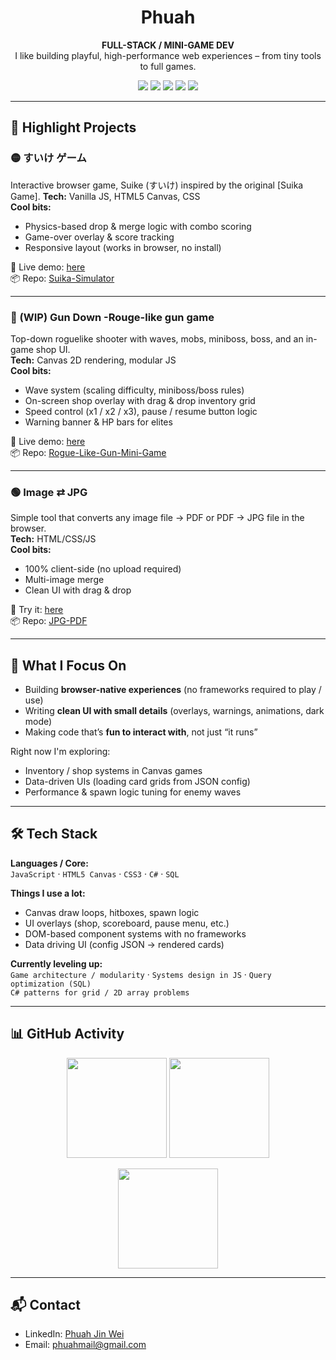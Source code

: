 <!-- Banner / Intro -->
<h1 align="center">Phuah</h1>
<p align="center">
  <b>FULL-STACK / MINI-GAME DEV</b><br/>
  I like building playful, high-performance web experiences – from tiny tools to full games.
</p>

<!-- Badges / quick stats -->
<p align="center">
  <img src="https://img.shields.io/badge/Code-JavaScript-informational?style=flat&logo=javascript&logoColor=white&color=F7DF1E" />
  <img src="https://img.shields.io/badge/Code-HTML5-informational?style=flat&logo=html5&logoColor=white&color=E34F26" />
  <img src="https://img.shields.io/badge/Code-CSS3-informational?style=flat&logo=css3&logoColor=white&color=1572B6" />
  <img src="https://img.shields.io/badge/Also-C%23-239120?style=flat&logo=c-sharp&logoColor=white" />
  <img src="https://img.shields.io/badge/Also-SQL-336791?style=flat&logo=postgresql&logoColor=white" />
</p>

---

## 🚀 Highlight Projects

### 🟡 すいけ ゲーム 
Interactive browser game, Suike (すいけ) inspired by the original [Suika Game].
**Tech:** Vanilla JS, HTML5 Canvas, CSS  
**Cool bits:**
- Physics-based drop & merge logic with combo scoring
- Game-over overlay & score tracking
- Responsive layout (works in browser, no install)

🔗 Live demo: [here](https://phuahjinwei.github.io/Suika-Simulator/src/suikeGame.html)  
📦 Repo: [Suika-Simulator](https://github.com/PhuahJinWei/Suika-Simulator)

---

### 🔵 (WIP) Gun Down -Rouge-like gun game
Top-down roguelike shooter with waves, mobs, miniboss, boss, and an in-game shop UI.  
**Tech:** Canvas 2D rendering, modular JS  
**Cool bits:**
- Wave system (scaling difficulty, miniboss/boss rules)
- On-screen shop overlay with drag & drop inventory grid
- Speed control (x1 / x2 / x3), pause / resume button logic
- Warning banner & HP bars for elites

🔗 Live demo: [here](https://phuahjinwei.github.io/Rogue-Like-Gun-Mini-Game/)  
📦 Repo: [Rogue-Like-Gun-Mini-Game](https://github.com/PhuahJinWei/Rogue-Like-Gun-Mini-Game)

---

### 🟢 Image ⇄ JPG
Simple tool that converts any image file → PDF or PDF → JPG file in the browser.  
**Tech:** HTML/CSS/JS  
**Cool bits:**
- 100% client-side (no upload required)
- Multi-image merge
- Clean UI with drag & drop

🔗 Try it: [here](https://phuahjinwei.github.io/JPG-PDF/)  
📦 Repo: [JPG-PDF](https://github.com/PhuahJinWei/JPG-PDF)

---

## 🧠 What I Focus On

- Building **browser-native experiences** (no frameworks required to play / use)
- Writing **clean UI with small details** (overlays, warnings, animations, dark mode)
- Making code that’s **fun to interact with**, not just “it runs”

Right now I'm exploring:
- Inventory / shop systems in Canvas games  
- Data-driven UIs (loading card grids from JSON config)  
- Performance & spawn logic tuning for enemy waves

---

## 🛠 Tech Stack

**Languages / Core:**  
`JavaScript` · `HTML5 Canvas` · `CSS3` · `C#` · `SQL`

**Things I use a lot:**  
- Canvas draw loops, hitboxes, spawn logic
- UI overlays (shop, scoreboard, pause menu, etc.)
- DOM-based component systems with no frameworks
- Data driving UI (config JSON → rendered cards)

**Currently leveling up:**  
`Game architecture / modularity` · `Systems design in JS` · `Query optimization (SQL)`  
`C# patterns for grid / 2D array problems`

---

## 📊 GitHub Activity

<!-- Streak / stats cards are popular and recognizable on GitHub READMEs.
     If you don't like these visuals, you can delete this entire section. -->

<p align="center">
  <img height="160" src="https://github-readme-stats.vercel.app/api?username=YOUR_GITHUB_USERNAME&show_icons=true&theme=transparent&hide_border=true" />
  <img height="160" src="https://github-readme-streak-stats.herokuapp.com?user=YOUR_GITHUB_USERNAME&theme=transparent&hide_border=true" />
</p>

<!-- Optional: top languages card -->
<p align="center">
  <img height="160" src="https://github-readme-stats.vercel.app/api/top-langs/?username=YOUR_GITHUB_USERNAME&layout=compact&theme=transparent&hide_border=true" />
</p>

---

## 📬 Contact

- LinkedIn: [Phuah Jin Wei](https://www.linkedin.com/in/phuahjinwei/)
- Email: phuahmail@gmail.com
